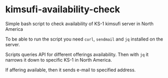 # kimsufi-availability-check

Simple bash script to check availability of KS-1 kimsufi server in North America

To be able to run the script you need `curl`, `sendmail` and `jq` installed on the server.

Scripts queries API for different offerings availability. Then with `jq` it narrows it down to specific KS-1 in North America.

If affering available, then it sends e-mail to specified address.
